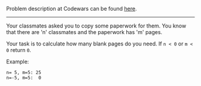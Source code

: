 Problem description at Codewars can be found
[here](https://www.codewars.com/kata/55f9b48403f6b87a7c0000bd/train/python).

-------------

Your classmates asked you to copy some paperwork for them. You know that there are 'n' classmates
and the paperwork has 'm' pages.
<br>

Your task is to calculate how many blank pages do you need. If `n < 0` or `m < 0` return `0`.

Example:
```
n= 5, m=5: 25
n=-5, m=5:  0
```
